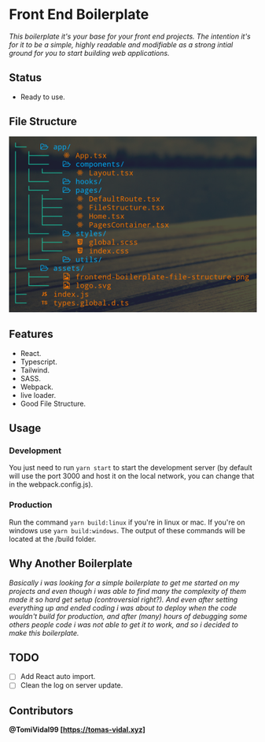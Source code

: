 # Front End Boilerplate

_This boilerplate it's your base for your front end projects. The intention it's for it to be a simple, highly readable and modifiable as a strong intial ground for you to start building web applications._

## Status

- Ready to use.

## File Structure

![Project File Structure](./src/assets/frontend-boilerplate-file-structure.png)

## Features

- React.
- Typescript.
- Tailwind.
- SASS.
- Webpack.
- live loader.
- Good File Structure.

## Usage

### Development

You just need to run `yarn start` to start the development server (by default will use the port 3000 and host it on the local network, you can change that in the webpack.config.js).

### Production

Run the command `yarn build:linux` if you're in linux or mac. If you're on windows use `yarn build:windows`. The output of these commands will be located at the /build folder.

## Why Another Boilerplate

_Basically i was looking for a simple boilerplate to get me started on my projects and even though i was able to find many the complexity of them made it so hard get setup (controversial right?). And even after setting everything up and ended coding i was about to deploy when the code wouldn't build for production, and after (many) hours of debugging some others people code i was not able to get it to work, and so i decided to make this boilerplate._

## TODO

- [ ] Add React auto import.
- [ ] Clean the log on server update.

## Contributors

**@TomiVidal99 [https://tomas-vidal.xyz]**
